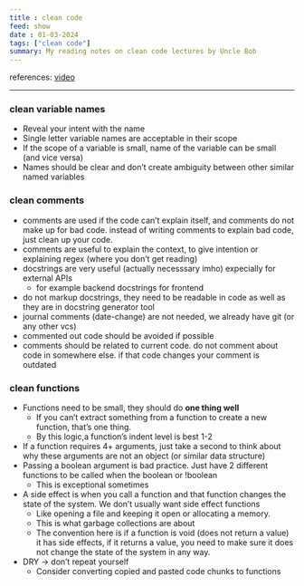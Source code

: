 ```yaml
---
title : clean code
feed: show
date : 01-03-2024
tags: ["clean code"]
summary: My reading notes on clean code lectures by Uncle Bob
---
```



references: 
[video](https://www.youtube.com/watch?v=7EmboKQH8lM&list=PLUxszVpqZTNShoypLQW9a4dEcffsoZT4k&index=1)

---


### **clean variable names**

- Reveal your intent with the name
- Single letter variable names are acceptable in their scope
- If the scope of a variable is small, name of the variable can be small (and vice versa)
- Names should be clear and don’t create ambiguity between other similar named variables

### **clean comments**

- comments are used if the code can’t explain itself, and comments do not make up for bad code. instead of writing comments to explain bad code, just clean up your code.
- comments are useful to explain the context, to give intention or explaining regex (where you don’t get reading)
- docstrings are very useful (actually necesssary imho) expecially for external APIs
    - for example backend docstrings for frontend
- do not markup docstrings, they need to be readable in code as well as they are in docstring generator tool
- journal comments (date-change) are not needed, we already have git (or any other vcs)
- commented out code should be avoided if possible
- comments should be related to current code. do not comment about code in somewhere else. if that code changes your comment is outdated

### **clean functions**

- Functions need to be small, they should do **one thing well**
    - If you can’t extract something from a function to create a new function, that’s one thing.
    - By this logic,a function’s indent level is best 1-2
- If a function requires 4+ arguments, just take a second to think about why these arguments are not an object (or similar data structure)
- Passing a boolean argument is bad practice. Just have 2 different functions to be called when the boolean or !boolean
    - This is exceptional sometimes
- A side effect is when you call a function and that function changes the state of the system. We don’t usually want side effect functions
    - Like opening a file and keeping it open or allocating a memory.
    - This is what garbage collections are about
    - The convention here is if a function is void (does not return a value) it has side effects, if it returns a value, you need to make sure it does not change the state of the system in any way.
- DRY → don’t repeat yourself
    - Consider converting copied and pasted code chunks to functions